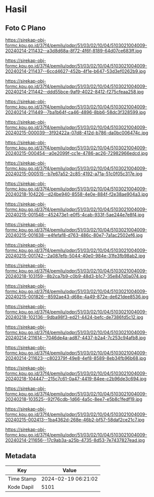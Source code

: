 # Hasil

## Foto C Plano

https://sirekap-obj-formc.kpu.go.id/37f4/pemilu/pdpr/51/03/02/10/04/5103021004009-20240214-211432--a3d8d68a-8f72-4f6f-8189-64d07ce683ff.jpg

https://sirekap-obj-formc.kpu.go.id/37f4/pemilu/pdpr/51/03/02/10/04/5103021004009-20240214-211437--6ccd4627-452b-4f1e-b647-53d3ef0262b9.jpg

https://sirekap-obj-formc.kpu.go.id/37f4/pemilu/pdpr/51/03/02/10/04/5103021004009-20240214-211442--ddd55bce-9af9-4022-8412-f275cfeaa258.jpg

https://sirekap-obj-formc.kpu.go.id/37f4/pemilu/pdpr/51/03/02/10/04/5103021004009-20240214-211449--7ba1b64f-ca46-4896-8bb6-58dc3f328599.jpg

https://sirekap-obj-formc.kpu.go.id/37f4/pemilu/pdpr/51/03/02/10/04/5103021004009-20240215-000039--3f92422a-07d8-412d-b786-da0bc006474c.jpg

https://sirekap-obj-formc.kpu.go.id/37f4/pemilu/pdpr/51/03/02/10/04/5103021004009-20240215-000454--a0e2099f-cc1e-4786-ac26-72982966edcd.jpg

https://sirekap-obj-formc.kpu.go.id/37f4/pemilu/pdpr/51/03/02/10/04/5103021004009-20240215-000515--b7e67a52-2c85-4192-a71a-51c0f05c317e.jpg

https://sirekap-obj-formc.kpu.go.id/37f4/pemilu/pdpr/51/03/02/10/04/5103021004009-20240218-104226--d24be940-8558-4e0e-884f-f2e38ae904a3.jpg

https://sirekap-obj-formc.kpu.go.id/37f4/pemilu/pdpr/51/03/02/10/04/5103021004009-20240215-001548--452473e1-e0f5-4cab-933f-5ae244e7e8f4.jpg

https://sirekap-obj-formc.kpu.go.id/37f4/pemilu/pdpr/51/03/02/10/04/5103021004009-20240215-001638--e4fefaf8-d763-486c-80e7-7a1ac2502ef6.jpg

https://sirekap-obj-formc.kpu.go.id/37f4/pemilu/pdpr/51/03/02/10/04/5103021004009-20240215-001742--2a087efb-5044-40e0-984e-31fe3fb98ab2.jpg

https://sirekap-obj-formc.kpu.go.id/37f4/pemilu/pdpr/51/03/02/10/04/5103021004009-20240218-103159--8b2ca7b9-c0b9-48d3-b1c7-35e847d0a074.jpg

https://sirekap-obj-formc.kpu.go.id/37f4/pemilu/pdpr/51/03/02/10/04/5103021004009-20240215-001826--8592ae43-d68e-4a49-872e-de621dee8536.jpg

https://sirekap-obj-formc.kpu.go.id/37f4/pemilu/pdpr/51/03/02/10/04/5103021004009-20240218-102136--9dba98f3-ed21-4424-befc-de7386fd5c12.jpg

https://sirekap-obj-formc.kpu.go.id/37f4/pemilu/pdpr/51/03/02/10/04/5103021004009-20240214-211614--7046de4a-ad87-4437-b2a4-7c253c94afb8.jpg

https://sirekap-obj-formc.kpu.go.id/37f4/pemilu/pdpr/51/03/02/10/04/5103021004009-20240214-211623--c802379f-49e8-4ef8-8589-8eb34fb96b68.jpg

https://sirekap-obj-formc.kpu.go.id/37f4/pemilu/pdpr/51/03/02/10/04/5103021004009-20240218-104447--215c7c61-0a47-4419-84ee-c2b96de3c694.jpg

https://sirekap-obj-formc.kpu.go.id/37f4/pemilu/pdpr/51/03/02/10/04/5103021004009-20240218-103525--92f76cdb-1d66-4a5c-8ee7-e5b8c1fedf19.jpg

https://sirekap-obj-formc.kpu.go.id/37f4/pemilu/pdpr/51/03/02/10/04/5103021004009-20240215-002413--1ba4362d-268e-46b2-bf57-58daf2ce21c7.jpg

https://sirekap-obj-formc.kpu.go.id/37f4/pemilu/pdpr/51/03/02/10/04/5103021004009-20240214-211656--17c9ab3a-a25b-4735-8d53-7e7437827ead.jpg


## Metadata

| Key        | Value               |
| ---------- | ------------------- |
| Time Stamp | 2024-02-19 06:21:02 |
| Kode Dapil | 5101                |



